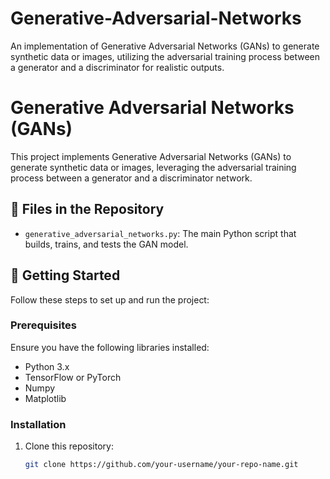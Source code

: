 # Generative-Adversarial-Networks
An implementation of Generative Adversarial Networks (GANs) to generate synthetic data or images, utilizing the adversarial training process between a generator and a discriminator for realistic outputs.
# Generative Adversarial Networks (GANs)

This project implements Generative Adversarial Networks (GANs) to generate synthetic data or images, leveraging the adversarial training process between a generator and a discriminator network.

## 📁 Files in the Repository

- `generative_adversarial_networks.py`: The main Python script that builds, trains, and tests the GAN model.

## 🚀 Getting Started

Follow these steps to set up and run the project:

### Prerequisites

Ensure you have the following libraries installed:
- Python 3.x
- TensorFlow or PyTorch
- Numpy
- Matplotlib

### Installation

1. Clone this repository:
   ```bash
   git clone https://github.com/your-username/your-repo-name.git
